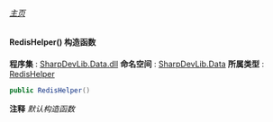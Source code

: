 ###### [主页](./Index.md "主页")
#### RedisHelper() 构造函数
**程序集** : [SharpDevLib.Data.dll](./SharpDevLib.Data.assembly.md "SharpDevLib.Data.dll")
**命名空间** : [SharpDevLib.Data](./SharpDevLib.Data.namespace.md "SharpDevLib.Data")
**所属类型** : [RedisHelper](./SharpDevLib.Data.RedisHelper.md "RedisHelper")
``` csharp
public RedisHelper()
```
**注释**
*默认构造函数*

